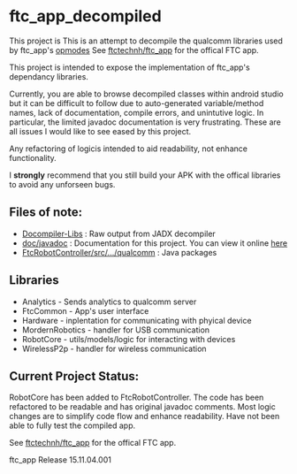 # ftc_app_decompiled 

This project is 
This is an attempt to decompile the qualcomm libraries used by ftc_app's [opmodes](https://github.com/mtoebes/ftc_app_decompiled/tree/master/FtcRobotController/src/main/java/com/qualcomm/ftcrobotcontroller/opmodes)
See [ftctechnh/ftc_app](https://github.com/ftctechnh/ftc_app) for the offical FTC app.

This project is intended to expose the implementation of ftc_app's dependancy libraries.

Currently, you are able to browse decompiled classes within android studio but it can be difficult to follow due to auto-generated variable/method names, lack of documentation, compile errors, and unintutive logic. In particular, the limited javadoc documentation is very frustrating. These are all issues I would like to see eased by this project. 

Any refactoring of logicis intended to aid readability, not enhance functionality. 

I <b>strongly</b> recommend that you still build your APK with the offical libraries to avoid any unforseen bugs. 

## Files of note:
* [Docompiler-Libs](https://github.com/mtoebes/ftc_app_decompiled/tree/master/Decompiled-Libs) : Raw output from JADX decompiler
* [doc/javadoc](https://github.com/mtoebes/ftc_app_decompiled/tree/master/doc/javadoc) : Documentation for this project. You can view it online [here](http://mtoebes.github.io/ftc_app_decompiled/doc/javadoc/)
* [FtcRobotController/src/.../qualcomm](https://github.com/mtoebes/ftc_app_decompiled/tree/master/FtcRobotController/src/main/java/com/qualcomm) : Java packages

## Libraries
* Analytics - Sends analytics to qualcomm server
* FtcCommon - App's user interface
* Hardware -  inplentation for communicating with phyical device
* MordernRobotics - handler for USB communication
* RobotCore - utils/models/logic for interacting with devices
* WirelessP2p - handler for wireless communication

## Current Project Status:
RobotCore has been added to FtcRobotController. The code has been refactored to be readable and has original javadoc comments. Most logic changes are to simplify code flow and enhance readability. Have not been able to fully test the compiled app.

See [ftctechnh/ftc_app](https://github.com/ftctechnh/ftc_app) for the offical FTC app.

ftc_app Release 15.11.04.001
